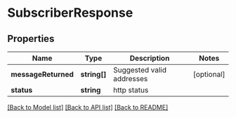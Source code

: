 # SubscriberResponse

## Properties
Name | Type | Description | Notes
------------ | ------------- | ------------- | -------------
**messageReturned** | **string[]** | Suggested valid addresses | [optional] 
**status** | **string** | http status | 

[[Back to Model list]](../README.md#documentation-for-models) [[Back to API list]](../README.md#documentation-for-api-endpoints) [[Back to README]](../README.md)


